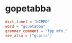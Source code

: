 # gopetabba

``` toml
dict_label = "NCPED"
word = "gopetabba"
grammar_comment = "fpp mfn."
see_also = ["gopita"]
```

